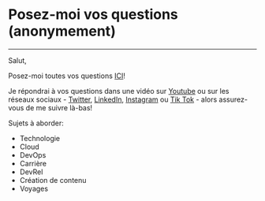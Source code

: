 # Posez-moi vos questions (anonymement)
---

Salut,

Posez-moi toutes vos questions [ICI](https://ngl.link/juliafmorgado)!

Je répondrai à vos questions dans une vidéo sur  [Youtube](https://www.youtube.com/juliafmorgadoFR) ou sur les réseaux sociaux -  [Twitter](https://twitter.com/juliafmorgado), [LinkedIn](https://www.linkedin.com/in/juliafmorgado), [Instagram](https://www.instagram.com/juliafmorgado/) ou [Tik Tok](https://www.tiktok.com/@juliafmorgado) - alors assurez-vous de me suivre là-bas!

Sujets à aborder:

- Technologie
- Cloud
- DevOps
- Carrière
- DevRel
- Création de contenu
- Voyages

